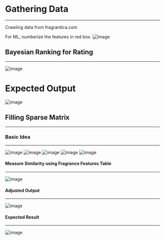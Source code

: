 # Gathering Data
 ---
 Crawling data from fragrantica.com
 
 For ML, numberize the features in red box.
 ![image](https://user-images.githubusercontent.com/89527573/175476330-5a90930d-1cda-480d-b10b-5417de9d8ea0.png)
 
 ## Bayesian Ranking for Rating
 ---
 ![image](https://user-images.githubusercontent.com/89527573/175478074-72a9e55c-465f-435d-8b37-5a05a9d1e568.png)


 # Expected Output
 ![image](https://user-images.githubusercontent.com/89527573/175477722-9f828ac7-d4e6-4585-b7d2-df926c4975fd.png)


 ## Filling Sparse Matrix
 ---
 
 ### Basic Idea
 ---
 ![image](https://user-images.githubusercontent.com/89527573/175478522-d181abbb-4cab-41b1-aa18-865a202f1f25.png)
 ![image](https://user-images.githubusercontent.com/89527573/175478383-cb639ce5-7883-4f6c-8496-078bfd2741f5.png)
 ![image](https://user-images.githubusercontent.com/89527573/175478584-615a7373-f882-40ab-87ae-c3c54de23d7a.png)
 ![image](https://user-images.githubusercontent.com/89527573/175478656-874b9608-9007-47dc-90dd-6c8eba26fffb.png)
 ![image](https://user-images.githubusercontent.com/89527573/175478712-7ad48e01-4fc3-4ad2-95d7-e4037c39c07e.png)

#### Measure Similarity using Fragrance Features Table
---
![image](https://user-images.githubusercontent.com/89527573/175478883-8de8dd00-8a43-4586-8347-1b157df77975.png)

#### Adjusted Output
---
![image](https://user-images.githubusercontent.com/89527573/175479136-9d63204c-8c41-4a89-bf70-f370bcd9e9ef.png)

#### Expected Result
---
![image](https://user-images.githubusercontent.com/89527573/175479250-24dd1924-93b8-46fe-86ae-7c9d461e8473.png)








 
